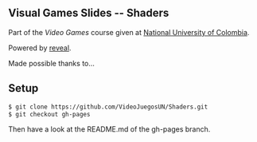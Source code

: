 ## Visual Games Slides -- Shaders

Part of the *Video Games* course given at [National University of Colombia](http://www.disi.unal.edu.co/).

Powered by [reveal](https://github.com/hakimel/reveal.js).

Made possible thanks to... 

<!--- a long list of students and links to their pages. To come ;) -->

## Setup

 ```sh
 $ git clone https://github.com/VideoJuegosUN/Shaders.git
 $ git checkout gh-pages
 ```
 
Then have a look at the README.md of the gh-pages branch.
